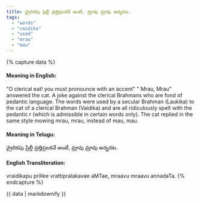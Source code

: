 ```yaml
---
title: వ్రైదికపు ప్రిల్లీ వ్రత్తిప్రలకవే అంటే, మ్రావు మ్రావు అన్నదట.
tags:
  - "words"
  - "vaidika"
  - "used"
  - "mrau"
  - "mau"
---
```


{% capture data %}
#### Meaning in English:
"O clerical eat! you must pronounce with an accent" " Mrau, Mrau" answered the cat.
A joke against the clerical Brahmans who are fond of pedantic language. The words were used by a secular Brahman (Laukika) to the cat of a clerical Brahman (Vaidika) and are all ridiculously spelt with the pedantic r (which is admissible in certain words only). The cat replied in the same style mowing mrau, mrau, instead of mau, mau.

#### Meaning in Telugu:
వ్రైదికపు ప్రిల్లీ వ్రత్తిప్రలకవే అంటే, మ్రావు మ్రావు అన్నదట.

#### English Transliteration:
vraidikapu prillee vrattipralakavae aMTae, mraavu mraavu annadaTa.
{% endcapture %}

<div class="notice">{{ data | markdownify }}</div>

